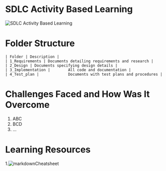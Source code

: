 # SDLC Activity Based Learning

![SDLC Activity Based Learning](https://user-images.githubusercontent.com/94163693/142990435-63d03699-6bfb-48e4-b776-782a0c39bea0.png)

# Folder Structure

    | Folder | Description |
    | 1_Requirements | Documents detailing requirements and research |
    | 2_Design | Documents specifying design details |
    | 3_Implementation |	    All code and documentation |
    | 4_Test_plan |	            Documents with test plans and procedures |

# Challenges Faced and How Was It Overcome

1. ABC
2. BCD
3. ...

# Learning Resources

1.![markdownCheatsheet](https://github.com/adam-p/markdown-here/wiki/Markdown-Cheatsheet)
